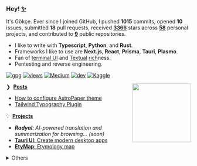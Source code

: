### Hey! [✨](https://github.com/agmmnn/starred)

It's Gökçe. Ever since I joined GitHub, I pushed **1015** commits, opened **10** issues, submitted **18** pull requests, received **[3366](https://github.com/agmmnn?tab=repositories&sort=stargazers&type=source)** stars across **[58](https://github.com/agmmnn?tab=repositories&q=&type=public&language=&sort=)** personal projects, and contributed to **[9](https://github.com/pulls?q=is%3Apr+author%3Aagmmnn)** public repositories.

- I like to write with **Typescript**, **Python**, and **Rust**.
- Frameworks I like to use are **Next.js**, **React**, **Prisma**, **Tauri**, **Plasmo**.
- Fan of [terminal UI](https://github.com/topics/tui) and [Textual](https://github.com/Textualize/textual) [rich](https://github.com/Textualize/rich)ness.
- Pentesting and reverse engineering.

[![gpg](https://img.shields.io/badge/gpg-399BB7FF25D68355-313131?style=flat&labelColor=4f4f4f&color=313131)](https://github.com/agmmnn.gpg) [![views](https://komarev.com/ghpvc/?username=agmmnn&style=flat&color=313131&label=views)](https://github.com/agmmnn) [![Medium](https://img.shields.io/badge/Medium-12100E?style=flat&logo=medium&logoColor=white)](https://medium.com/@agmmnn) [![dev](https://img.shields.io/badge/agmmnn.dev-313e80?style=flat&logo=&logoColor=white)](https://agmmnn.dev/) [![Kaggle](https://img.shields.io/badge/Kaggle-035a7d?style=flat&logo=kaggle&logoColor=white)](https://www.kaggle.com/agmmnn/datasets)

<a href="https://www.youtube.com/watch?v=14CGp0VF2TU&list=PLOiJ3Q6xmFZaAHqyA0Lzbv-D_J5q7q3Ps&index=54">
<img align="right" src="https://user-images.githubusercontent.com/16024979/246209503-deec26df-5886-4fa3-8935-93c7b6644f82.gif" width="160" /></a>

❯ &nbsp;**[Posts](https://agmmnn.dev/blog)**

<!-- BLOG-POST-LIST:START -->
- [How to configure AstroPaper theme](https://astro-paper.pages.dev/posts/how-to-configure-astropaper-theme/)
- [Tailwind Typography Plugin](https://astro-paper.pages.dev/posts/tailwind-typography-plugin/)
<!-- BLOG-POST-LIST:END -->

⁛ &nbsp;**[Projects](https://agmmnn.dev/projects)**

- _**Radyal**: AI-powered translation and summarization for browsing... (soon)_
- [**Tauri UI**: Create modern desktop apps](https://github.com/agmmnn/tauri-ui)
- [**EtyMap**: Etymology map](https://etymap.vercel.app/)
  <!-- - [**Artphora**: AI image manager, batch downloader]() -->
  <!-- - [**Badgetw**: Tailwind styled badges]() -->

<details>
<summary>Others</summary>

- Lists: [awesome-blender](https://github.com/agmmnn/awesome-blender), [turkish-nlp-resources](https://github.com/agmmnn/turkish-nlp-resources)
- Tools: [fineartdown](https://github.com/agmmnn/fineartdown), [polydown](https://github.com/agmmnn/polydown)
- Cli: [syn](https://github.com/agmmnn/syn), [nis](https://github.com/agmmnn/nisanyan-cli), [tdk](https://github.com/agmmnn/tdk-cli), [tureng](https://github.com/agmmnn/turengcli), [etym](https://github.com/agmmnn/etym-cli)

</details>

